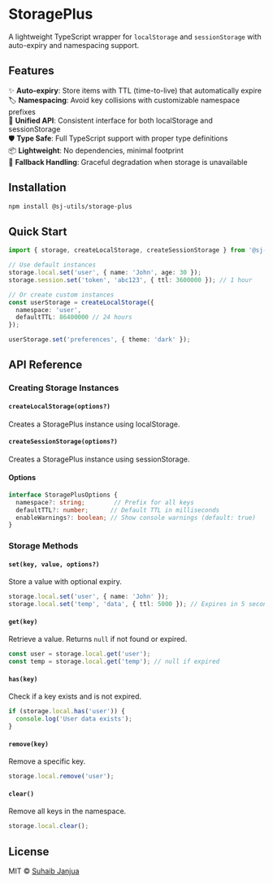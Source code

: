 # StoragePlus

A lightweight TypeScript wrapper for `localStorage` and `sessionStorage` with auto-expiry and namespacing support.

## Features

✨ **Auto-expiry**: Store items with TTL (time-to-live) that automatically expire  
🏷️ **Namespacing**: Avoid key collisions with customizable namespace prefixes  
🔄 **Unified API**: Consistent interface for both localStorage and sessionStorage  
🛡️ **Type Safe**: Full TypeScript support with proper type definitions  
📦 **Lightweight**: No dependencies, minimal footprint  
🔧 **Fallback Handling**: Graceful degradation when storage is unavailable  

## Installation

```bash
npm install @sj-utils/storage-plus
```

## Quick Start

```typescript
import { storage, createLocalStorage, createSessionStorage } from '@sj-utils/storage-plus';

// Use default instances
storage.local.set('user', { name: 'John', age: 30 });
storage.session.set('token', 'abc123', { ttl: 3600000 }); // 1 hour

// Or create custom instances
const userStorage = createLocalStorage({ 
  namespace: 'user', 
  defaultTTL: 86400000 // 24 hours
});

userStorage.set('preferences', { theme: 'dark' });
```

## API Reference

### Creating Storage Instances

#### `createLocalStorage(options?)`
Creates a StoragePlus instance using localStorage.

#### `createSessionStorage(options?)`
Creates a StoragePlus instance using sessionStorage.

#### Options
```typescript
interface StoragePlusOptions {
  namespace?: string;        // Prefix for all keys
  defaultTTL?: number;      // Default TTL in milliseconds
  enableWarnings?: boolean; // Show console warnings (default: true)
}
```

### Storage Methods

#### `set(key, value, options?)`
Store a value with optional expiry.

```typescript
storage.local.set('user', { name: 'John' });
storage.local.set('temp', 'data', { ttl: 5000 }); // Expires in 5 seconds
```

#### `get(key)`
Retrieve a value. Returns `null` if not found or expired.

```typescript
const user = storage.local.get('user');
const temp = storage.local.get('temp'); // null if expired
```

#### `has(key)`
Check if a key exists and is not expired.

```typescript
if (storage.local.has('user')) {
  console.log('User data exists');
}
```

#### `remove(key)`
Remove a specific key.

```typescript
storage.local.remove('user');
```

#### `clear()`
Remove all keys in the namespace.

```typescript
storage.local.clear();
```

## License

MIT © [Suhaib Janjua](mailto:suhaib.janjua@gmail.com)